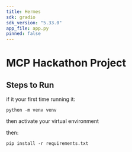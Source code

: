 ```yaml
---
title: Hermes
sdk: gradio
sdk_version: "5.33.0"
app_file: app.py
pinned: false
---
```


# MCP Hackathon Project

## Steps to Run

if it your first time running it:

```
python -m venv venv
```

then activate your virtual environment

then:

```
pip install -r requirements.txt
```

